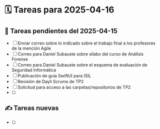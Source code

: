 # 🗓️ Tareas para 2025-04-16

## 🔁 Tareas pendientes del 2025-04-15
- [ ] Enviar correo sobre lo indicado sobre el trabajo final a los profesores de la mención Agile
- [ ] Correo para Daniel Subauste sobre sílabo del curso de Análisis Forense
- [ ] Correo para Daniel Subauste sobre el esquema de evaluación de Seguridad Informática
- [ ] Publicación de guía SwiftUI para ISIL
- [ ] Revisión de Dayli Scrums de TP2
- [ ] Solicitud para acceso a las carpetas/repositorios de TP2
- [ ] 

## ✍️ Tareas nuevas
- [ ] 
